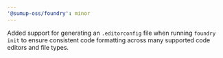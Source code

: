 ```yaml
---
'@sumup-oss/foundry': minor
---
```


Added support for generating an `.editorconfig` file when running `foundry init` to ensure consistent code formatting across many supported code editors and file types.
